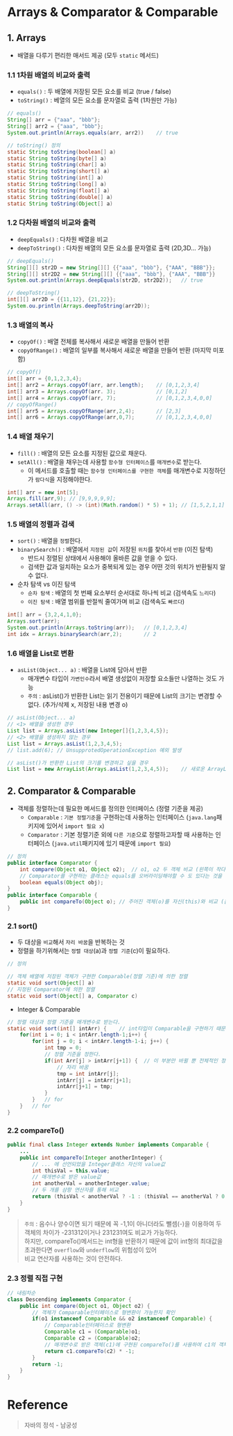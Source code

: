 # Arrays & Comparator & Comparable

## 1. Arrays
- 배열을 다루기 편리한 매서드 제공 (모두 `static` 메서드)

### 1.1 1차원 배열의 비교와 출력
- `equals()` : 두 배열에 저장된 모든 요소를 비교 (true / false)
- `toString()` : 베열의 모든 요소를 문자열로 출력 (1차원만 가능)

```java
// equals()
String[] arr = {"aaa", "bbb"};
String[] arr2 = {"aaa", "bbb"};
System.out.println(Arrays.equals(arr, arr2))    // true

// toString() 정의
static String toString(boolean[] a)
static String toString(byte[] a)
static String toString(char[] a)
static String toString(short[] a)
static String toString(int[] a)
static String toString(long[] a)
static String toString(float[] a)
static String toString(double[] a)
static String toString(Object[] a)
```

### 1.2 다차원 배열의 비교와 출력
- `deepEquals()` : 다차원 배열을 비교
- `deepToString()` : 다차원 배열의 모든 요소를 문자열로 출력 (2D,3D... 가능)

```java
// deepEquals()
String[][] str2D = new String[][] {{"aaa", "bbb"}, {"AAA", "BBB"}};
String[][] str2D2 = new String[][] {{"aaa", "bbb"}, {"AAA", "BBB"}}
System.out.println(Arrays.deepEquals(str2D, str2D2));   // true

// deepToString()
int[][] arr2D = {{11,12}, {21,22}};
System.ou.println(Arrays.deepToString(arr2D));
```


### 1.3 배열의 복사
- `copyOf()` : 배열 전체를 복사해서 새로운 배열을 만들어 반환
- `copyOfRange()` : 배열의 일부를 복사해서 새로운 배열을 만들어 반환 (마지막 미포함)

```java
// copyOf()
int[] arr = {0,1,2,3,4};
int[] arr2 = Arrays.copyOf(arr, arr.length);    // [0,1,2,3,4]
int[] arr3 = Arrays.copyOf(arr. 3);             // [0,1,2]
int[] arr4 = Arrays.copyOf(arr, 7);             // [0,1,2,3,4,0,0]
// copyOfRange()
int[] arr5 = Arrays.copyOfRange(arr,2,4);       // [2,3]
int[] arr6 = Arrays.copyOfRange(arr,0,7);       // [0,1,2,3,4,0,0]

```

### 1.4 배열 채우기
- `fill()` : 배열의 모든 요소를 지정된 값으로 채운다.
- `setAll()` : 배열을 채우는데 사용할 `함수형 인터페이스`를 `매개변수`로 받는다.
    + 이 메서드를 호출할 때는 `함수형 인터페이스를 구현한 객체`를 매개변수로 지정하던가 `람다식`을 지정해야한다.

```java
int[] arr = new int[5];
Arrays.fill(arr,9); // [9,9,9,9,9];
Arrays.setAll(arr, () -> (int)(Math.random() * 5) + 1); // [1,5,2,1,1]
```

### 1.5 배열의 정렬과 검색
- `sort()` : 배열을 `정렬`한다.
- `binarySearch()` : 배열에서 `지정된 값`이 저장된 `위치`를 찾아서 `반환` (이진 탐색)
    + 반드시 정렬된 상태에서 사용해야 올바른 값을 얻을 수 있다.
    + 검색한 값과 일치하는 요소가 중복되게 있는 경우 어떤 것의 위치가 반환될지 알 수 없다.
- 순차 탐색 vs 이진 탐색
    + `순차 탐색` : 배열의 첫 번째 요소부터 순서대로 하나씩 비교 (검색속도 `느리다`)
    + `이진 탐색` : 배열 범위를 반절씩 줄여가며 비교 (검색속도 `빠르다`)

```java
int[] arr = {3,2,4,1,0};
Arrays.sort(arr);
System.out.println(Arrays.toString(arr));   // [0,1,2,3,4]
int idx = Arrays.binarySearch(arr,2);       // 2
```

### 1.6 배열을 List로 변환
- `asList(Object... a)` : 배열을 List에 담아서 반환
    + 매개변수 타입이 `가변인수`라서 배열 생성없이 저장할 요소들만 나열하는 것도 가능
    + `주의` : asList()가 반환한 List는 읽기 전용이기 때문에 List의 크기는 변경할 수 없다. (추가/삭제 x, 저장된 내용 변경 o)

```java
// asList(Object... a)
// <1> 배열을 생성한 경우
List list = Arrays.asList(new Integer[]{1,2,3,4,5});
// <2> 배열을 생성하지 않는 경우
List list = Arrays.asList(1,2,3,4,5);
// list.add(6); // UnsupprotedOperationException 예외 발생

// asList()가 반환한 List의 크기를 변경하고 싶을 경우
List list = new ArrayList(Arrays.asList(1,2,3,4,5));    // 새로운 ArrayList 객체 같은 내용으로 만든다.
```

## 2. Comparator & Comparable
- 객체를 정렬하는데 필요한 메서드를 정의한 인터페이스 (정렬 기준을 제공)
    + `Comparable` : `기본 정렬기준`을 구현하는데 사용하는 인터페이스 (`java.lang`패키지에 있어서 `import 필요 x`)
    + `Comparator` : 기본 정렬기준 외에 `다른 기준`으로 정렬하고자할 때 사용하는 인터페이스 (`java.util`패키지에 있기 때문에 `import 필요`)

```java
// 정의
public interface Comparator {
    int compare(Object o1, Object o2);  // o1, o2 두 객체 비교 (왼쪽이 작다 : 음수, 같다 : 0, 왼쪽이 크다 : 양수)
    // Comparator를 구현하는 클래스는 equals를 오버라이딩해야할 수 도 있다는 것을 알리기위해 정의
    boolean equals(Object obj);
}
public interface Comparable {
    public int compareTo(Object o); // 주어진 객체(o)를 자신(this)와 비교 (음수,0,양수)
}
```

### 2.1 sort()
- 두 대상을 `비교`해서 `자리 바꿈`을 반복하는 것
- 정렬을 하기위해서는 `정렬 대상`(a)과 `정렬 기준`(c)이 필요하다.

```java
// 정의

// 객체 배열에 저장된 객체가 구현한 Comparable(정렬 기준)에 의한 정렬
static void sort(Object[] a)
// 지정된 Comparator에 의한 정렬
static void sort(Object[] a, Comparator c)
```
- Integer & Comparable
```java
// 정렬 대상과 정렬 기준을 매개변수로 받는다.
static void sort(int[] intArr) {    // int타입이 Comparable을 구현하기 때문에 정렬 기준 없이 대상만 매개변수로 받는다.
    for(int i = 0; i < intArr.length-1;i++) {
        for(int j = 0; i < intArr.length-1-i; j++) {
            int tmp = 0;
            // 정렬 기준을 정한다.
            if(int Arr[j] > intArr[j+1]) {  // 이 부분만 바뀔 뿐 전체적인 정렬 방식은 변하지 않는다.
                // 자리 바꿈
                tmp = int intArr[j];
                intArr[j] = intArr[j+1];
                intArr[j+1] = tmp;
            }
        }   // for
    }   // for
}
```

### 2.2 compareTo()
```java
public final class Integer extends Number implements Comparable {
    ...
    public int compareTo(Integer anotherInteger) {
        // ... 에 선언되었을 Integer클래스 자신의 value값
        int thisVal = this.value;
        // 매개변수로 받은 value값
        int anotherVal = anotherInteger.value;
        // 두 개를 삼항 연산자를 통해 비교
        return (thisVal < anotherVal ? -1 : (thisVal == anotherVal ? 0 : 1));
    }
}
```
> `주의` : 음수나 양수이면 되기 때문에  꼭 -1,1이 아니더라도 뺄셈(-)을 이용하여 두 객체의 차이가 -231312이거나 231231여도 비교가 가능하다.   
> 하지만, compareTo()메서드는 int형을 반환하기 때문에 값이 int형의 최대값을 초과한다면 `overflow`와 `underflow`의 위험성이 있어   
> 비교 연산자를 사용하는 것이 안전하다.

### 2.3 정렬 직접 구현
```java
// 내림차순
class Descending implements Comparator {
    public int compare(Object o1, Object o2) {
        // 객체가 Comparable인터페이스로 형변환이 가능한지 확인
        if(o1 instanceof Comparable && o2 instanceof Comparable) {
            // Comparable인터페이스로 형변환
            Comparable c1 = (Comparable)o1;
            Comparable c2 = (Comparable)o2;
            // 매개변수로 받은 객체(c1)에 구현된 compareTo()를 사용하여 c1의 객체(자신)와 c2의 객체를 비교
            return c1.compareTo(c2) * -1;
        }
        return -1;
    }
}
```
# Reference
> 자바의 정석 - 남궁성
